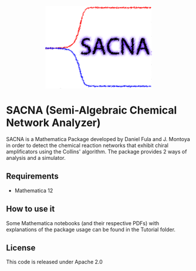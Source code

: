 <p align="center">
  <img width="290" height="225" src="https://github.com/ddfulaa/SACNA/blob/main/sacna_logo.png?raw=true">
</p>

# SACNA (Semi-Algebraic Chemical Network Analyzer)

SACNA is a Mathematica Package developed by Daniel Fula and J. Montoya in order to detect the chemical reaction networks that exhibit chiral
amplificators using the Collins' algorithm. The package provides 2 ways of analysis and a simulator.

## Requirements

* Mathematica 12

## How to use it
Some Mathematica notebooks (and their respective PDFs) with explanations of the package usage can be found in the Tutorial folder.

## License
This code is released under Apache 2.0

